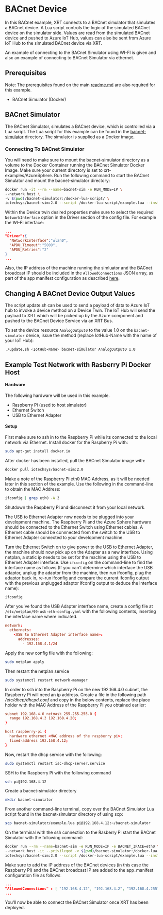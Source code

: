 # BACnet Device

In this BACnet example, XRT connects to a BACnet simulator that
simulates a BACnet device. A Lua script controls the logic
of the simulated BACnet device on the simulator side. Values
are read from the simulated BACnet device and pushed to Azure
IoT Hub, values can also be sent from Azure IoT Hub to the
simulated BACnet device via XRT.

An example of connecting to the BACnet Simulator using WI-FI
is given and also an example of connecting to BACnet Simulator
via ethernet.

## Prerequisites

Note: The prerequisites found on the main [readme.md](../README.md) are also required for this example.

* BACnet Simulator (Docker)

## BACnet Simulator

The BACnet Simulator, simulates a BACnet device, which is
controlled via a Lua script. The Lua script for this example
can be found in the [bacnet-simulator](../bacnet-simulator)
directory. The simulator is supplied as a Docker image.

### Connecting To BACnet Simulator

You will need to make sure to mount the bacnet-simulator
directory as a volume to the Docker Container running the
BACnet Simulator Docker Image. Make sure your current
directory is set to xrt-examples/AzureSphere. Run the
following command to start the BACnet Simulator and
mount the bacnet-simulator directory:

```bash
docker run -it --rm --name=bacnet-sim -e RUN_MODE=IP \
--network host \
-v $(pwd)/bacnet-simulator:/docker-lua-script/ \
iotechsys/bacnet-sim:2.0 --script /docker-lua-script/example.lua --instance 2749
```

Within the Device twin desired properties make sure
to select the required `NetworkInterface` option in the Driver section of the config file. For example the WI-FI interface:

```json
...
"Driver":{
  "NetworkInterface":"wlan0",
  "APDU_Timeout":"5000",
  "APDU_Retries":"2"
}
...
```

Also, the IP address of the machine running the simluator and
the BACnet broadcast IP should be included in the `AllowedConnections`
JSON array, as part of the app manifest configuration as described
[here](./common.md/#app-manifest-required).

## Changing A BACnet Device Output Values

The script update.sh can be used to send a payload of data
to Azure IoT hub to invoke a device method on a Device Twin.
The IoT Hub will send the payload to XRT which will be
picked up by the Azure component and pushed to the BACnet
Device Service via an XRT Bus.

To set the device resource `AnalogOutput0` to the value 1.0 on the
`bacnet-simulator` device, issue the method (replace
IotHub-Name with the name of your IoT Hub):

```bash
./update.sh <IotHub-Name> bacnet-simulator AnalogOutput0 1.0
```

## Example Test Network with Rasberry Pi Docker Host

#### Hardware

The following hardware will be used in this example.

* Raspberry Pi (used to host simulator)
* Ethernet Switch
* USB to Ethernet Adapter

#### Setup

First make sure to ssh in to the Raspberry Pi while its connected
to the local network via Ethernet. Install docker for the
Raspberry Pi with:

```bash
sudo apt-get install docker.io
```

After docker has been installed, pull the BACnet Simulator image with:

```bash
docker pull iotechsys/bacnet-sim:2.0
```

Make a note of the Raspberry Pi eth0 MAC Address, as it will be
needed later in this section of the example. Use the following
in the command-line to obtain the MAC Address:

```bash
ifconfig | grep eth0 -A 3
```

Shutdown the Raspberry Pi and disconnect it from your local network.

The USB to Ethernet Adapter now needs to be plugged into your development
machine. The Raspberry Pi and the Azure Sphere hardware
should be connected to the Ethernet Switch using Ethernet cables. A
Ethernet cable should be connnected from the switch to the
USB to Ethernet Adapter connected to your development machine.

Turn the Ethernet Switch on to give power to the USB to Ethernet
Adapter, the machine should now pick up on the Adapter as a new
interface. Using netplan, a static ip needs to be set for the
machine using the USB to Ethernet Adapter interface. Use `ifconfig`
on the command-line to find the interface name as follows (If you
can't determine which interface the USB adaptor, unplug the adaptor
from the machine, then run ifconfig, plug the adaptor back in,
re-run ifconfig and compare the current ifconfig output with the
previous unplugged adaptor ifconfig output to deduce the
interface name):

```bash
ifconfig
```

After you've found the USB Adapter interface name, create a
config file at `/etc/netplan/99-usb-eth-config.yaml`
with the following contents, inserting the interface name where indicated.

```conf
network:
  ethernets:
    <USB to Ethernet Adapter interface name>:
      addresses:
        - 192.168.4.1/24
```

Apply the new config file with the following:

```bash
sudo netplan apply
```

Then restart the netplan service

```bash
sudo systemctl restart network-manager
```

In order to ssh into the Raspberry Pi on the new 192.168.4.0
subnet, the Raspberry Pi will need an ip address. Create a file
in the following path */etc/dhcp/dhcpd.conf* and copy in the
below contents, replace the <MAC address of the raspberry pi>
place holder with the MAC Address of the Raspberry Pi you
obtained earlier:

```conf
subnet 192.168.4.0 netmask 255.255.255.0 {
  range 192.168.4.3 192.168.4.20;
}

host raspberry-pi {
  hardware ethernet <MAC address of the raspberry pi>;
  fixed-address 192.168.4.12;
}
```

Now, restart the dhcp service with the following:

```bash
sudo systemctl restart isc-dhcp-server.service
```

SSH to the Raspberry Pi with the following command

```bash
ssh pi@192.168.4.12
```

Create a bacnet-simulator directory

```bash
mkdir bacnet-simulator
```

From another command-line terminal, copy over the BACnet Simulator
Lua script found in the bacnet-simulator directory of using scp:

```bash
scp bacnet-simulator/example.lua pi@192.168.4.12:~/bacnet-simulator
```

On the terminal with the ssh connection to the Rasberry Pi start the BACnet Simulator with the following command:

```bash
docker run --rm --name=bacnet-sim -e RUN_MODE=IP -e BACNET_IFACE=eth0 \
--network host -it --privileged -v $(pwd)/bacnet-simulator:/docker-lua-script/ \
iotechsys/bacnet-sim:2.0 --script /docker-lua-script/example.lua --instance 2749
```

Make sure to add the IP address of the BACnet devices (in this case
the Raspberry Pi) and the BACnet broadcast IP are added to the app_manifest configuration file as follows:

```json
...
"AllowedConnections" : [ "192.168.4.12", "192.168.4.2", "192.168.4.255", "global.azure-devices-provisioning.net", "IOTechHub.azure-devices.net" ],
...
```

You'll now be able to connect the BACnet Simulator once XRT has
been deployed.
